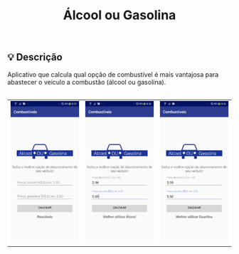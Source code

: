 <div align = "center">
    <h1> Álcool ou Gasolina </h1>
</div>
<br>

<div>
<h2> 💡 Descrição </h2>
Aplicativo que calcula qual opção de combustível é mais vantajosa para abastecer o veículo 
a combustão (álcool ou gasolina).
</div>
<br>

| | | |
|:-------------------------:|:-------------------------:|:-------------------------:|
|<img width="1604" alt="tela inicial" src="./screenshots/fuel1.jpeg"> | <img width="1604" alt="Melhor utilizar Álcool" src="./screenshots/fuel2.jpeg">|<img width="1604" alt="Melhor utilizar Gasolina" src="./screenshots/fuel3.jpeg">|
<br>

